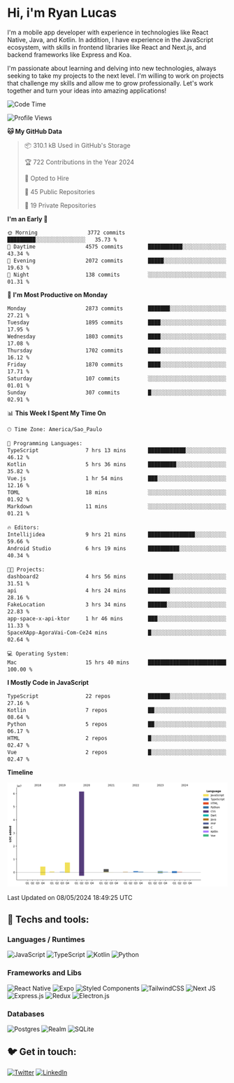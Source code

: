 # Hi, i'm Ryan Lucas

I'm a mobile app developer with experience in technologies like React Native, Java, and Kotlin.
In addition, I have experience in the JavaScript ecosystem, with skills in frontend libraries like React and Next.js, and backend frameworks like Express and Koa.

I'm passionate about learning and delving into new technologies, always seeking to take my projects to the next level. I'm willing to work on projects that challenge my skills and allow me to grow professionally. Let's work together and turn your ideas into amazing applications!


<!--START_SECTION:waka-->
![Code Time](http://img.shields.io/badge/Code%20Time-291%20hrs%2014%20mins-blue)

![Profile Views](http://img.shields.io/badge/Profile%20Views-0-blue)

**🐱 My GitHub Data** 

> 📦 310.1 kB Used in GitHub's Storage 
 > 
> 🏆 722 Contributions in the Year 2024
 > 
> 💼 Opted to Hire
 > 
> 📜 45 Public Repositories 
 > 
> 🔑 19 Private Repositories 
 > 
**I'm an Early 🐤** 

```text
🌞 Morning                3772 commits        █████████░░░░░░░░░░░░░░░░   35.73 % 
🌆 Daytime                4575 commits        ███████████░░░░░░░░░░░░░░   43.34 % 
🌃 Evening                2072 commits        █████░░░░░░░░░░░░░░░░░░░░   19.63 % 
🌙 Night                  138 commits         ░░░░░░░░░░░░░░░░░░░░░░░░░   01.31 % 
```
📅 **I'm Most Productive on Monday** 

```text
Monday                   2873 commits        ███████░░░░░░░░░░░░░░░░░░   27.21 % 
Tuesday                  1895 commits        ████░░░░░░░░░░░░░░░░░░░░░   17.95 % 
Wednesday                1803 commits        ████░░░░░░░░░░░░░░░░░░░░░   17.08 % 
Thursday                 1702 commits        ████░░░░░░░░░░░░░░░░░░░░░   16.12 % 
Friday                   1870 commits        ████░░░░░░░░░░░░░░░░░░░░░   17.71 % 
Saturday                 107 commits         ░░░░░░░░░░░░░░░░░░░░░░░░░   01.01 % 
Sunday                   307 commits         █░░░░░░░░░░░░░░░░░░░░░░░░   02.91 % 
```


📊 **This Week I Spent My Time On** 

```text
🕑︎ Time Zone: America/Sao_Paulo

💬 Programming Languages: 
TypeScript               7 hrs 13 mins       ████████████░░░░░░░░░░░░░   46.12 % 
Kotlin                   5 hrs 36 mins       █████████░░░░░░░░░░░░░░░░   35.82 % 
Vue.js                   1 hr 54 mins        ███░░░░░░░░░░░░░░░░░░░░░░   12.16 % 
TOML                     18 mins             ░░░░░░░░░░░░░░░░░░░░░░░░░   01.92 % 
Markdown                 11 mins             ░░░░░░░░░░░░░░░░░░░░░░░░░   01.21 % 

🔥 Editors: 
Intellijidea             9 hrs 21 mins       ███████████████░░░░░░░░░░   59.66 % 
Android Studio           6 hrs 19 mins       ██████████░░░░░░░░░░░░░░░   40.34 % 

🐱‍💻 Projects: 
dashboard2               4 hrs 56 mins       ████████░░░░░░░░░░░░░░░░░   31.51 % 
api                      4 hrs 24 mins       ███████░░░░░░░░░░░░░░░░░░   28.16 % 
FakeLocation             3 hrs 34 mins       ██████░░░░░░░░░░░░░░░░░░░   22.83 % 
app-space-x-api-ktor     1 hr 46 mins        ███░░░░░░░░░░░░░░░░░░░░░░   11.33 % 
SpaceXApp-AgoraVai-Com-Ce24 mins             █░░░░░░░░░░░░░░░░░░░░░░░░   02.64 % 

💻 Operating System: 
Mac                      15 hrs 40 mins      █████████████████████████   100.00 % 
```

**I Mostly Code in JavaScript** 

```text
TypeScript               22 repos            ███████░░░░░░░░░░░░░░░░░░   27.16 % 
Kotlin                   7 repos             ██░░░░░░░░░░░░░░░░░░░░░░░   08.64 % 
Python                   5 repos             ██░░░░░░░░░░░░░░░░░░░░░░░   06.17 % 
HTML                     2 repos             █░░░░░░░░░░░░░░░░░░░░░░░░   02.47 % 
Vue                      2 repos             █░░░░░░░░░░░░░░░░░░░░░░░░   02.47 % 
```



**Timeline**

![Lines of Code chart](https://raw.githubusercontent.com/RyanGst/RyanGst/main/assets/bar_graph.png)


 Last Updated on 08/05/2024 18:49:25 UTC
<!--END_SECTION:waka-->

## 🔧 Techs and tools: 

### Languages / Runtimes
![JavaScript](https://img.shields.io/badge/javascript-%23323330.svg?style=for-the-badge&logo=javascript&logoColor=%23F7DF1E)
![TypeScript](https://img.shields.io/badge/typescript-%23007ACC.svg?style=for-the-badge&logo=typescript&logoColor=white)
![Kotlin](https://img.shields.io/badge/kotlin-%230095D5.svg?style=for-the-badge&logo=kotlin&logoColor=white) ![Python](https://img.shields.io/badge/python-3670A0?style=for-the-badge&logo=python&logoColor=ffdd54)

### Frameworks and Libs
![React Native](https://img.shields.io/badge/react_native-%2320232a.svg?style=for-the-badge&logo=react&logoColor=%2361DAFB)
![Expo](https://img.shields.io/badge/expo-1C1E24?style=for-the-badge&logo=expo&logoColor=#D04A37)
![Styled Components](https://img.shields.io/badge/styled--components-DB7093?style=for-the-badge&logo=styled-components&logoColor=white)
![TailwindCSS](https://img.shields.io/badge/tailwindcss-%2338B2AC.svg?style=for-the-badge&logo=tailwind-css&logoColor=white)
![Next JS](https://img.shields.io/badge/Next-black?style=for-the-badge&logo=next.js&logoColor=white)
![Express.js](https://img.shields.io/badge/express.js-%23404d59.svg?style=for-the-badge&logo=express&logoColor=%2361DAFB)
![Redux](https://img.shields.io/badge/redux-%23593d88.svg?style=for-the-badge&logo=redux&logoColor=white)
![Electron.js](https://img.shields.io/badge/Electron-191970?style=for-the-badge&logo=Electron&logoColor=white)

### Databases
![Postgres](https://img.shields.io/badge/postgres-%23316192.svg?style=for-the-badge&logo=postgresql&logoColor=white)
![Realm](https://img.shields.io/badge/Realm-39477F?style=for-the-badge&logo=realm&logoColor=white)
![SQLite](https://img.shields.io/badge/sqlite-%2307405e.svg?style=for-the-badge&logo=sqlite&logoColor=white)

## 🐦 Get in touch:

[![Twitter](https://img.shields.io/badge/Twitter-%231DA1F2.svg?style=for-the-badge&logo=Twitter&logoColor=white)](https://twitter.com/ryangst_)
[![LinkedIn](https://img.shields.io/badge/linkedin-%230077B5.svg?style=for-the-badge&logo=linkedin&logoColor=white)](https://www.linkedin.com/in/ryan-lucas-machado/)
